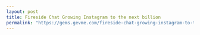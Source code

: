 ```yaml
---
layout: post
title: Fireside Chat Growing Instagram to the next billion
permalink: "https://gems.gevme.com/fireside-chat-growing-instagram-to-the-next-billion"
---
```

